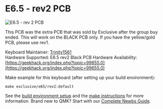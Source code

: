 # E6.5 - rev2 PCB

![E6.5 - rev 2 PCB](https://i.imgur.com/cT1k7Tg.jpg)

This PCB was the extra PCB that was sold by Exclusive after the group buy ended.  This will work on the BLACK PCB only.  If you have the yellow/gold PCB, please use rev1.

Keyboard Maintainer: [Trinity1561](https://github.com/trinit1561)  
Hardware Supported: E6.5 rev2 Black PCB
Hardware Availability: [https://geekhack.org/index.php?topic=99655.0](https://geekhack.org/index.php?topic=99655.0)

Make example for this keyboard (after setting up your build environment):

    make exclusive/e65/rev2:default

See the [build environment setup](https://docs.qmk.fm/#/getting_started_build_tools) and the [make instructions](https://docs.qmk.fm/#/getting_started_make_guide) for more information. Brand new to QMK? Start with our [Complete Newbs Guide](https://docs.qmk.fm/#/newbs).
